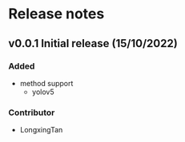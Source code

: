 # Release notes

## v0.0.1 Initial release (15/10/2022)

### Added
- method support
    - yolov5

### Contributor
- LongxingTan
